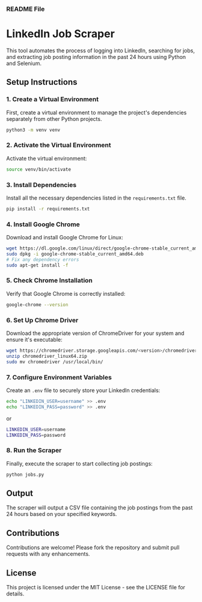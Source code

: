 ### README File

# LinkedIn Job Scraper

This tool automates the process of logging into LinkedIn, searching for jobs, and extracting job posting information in the past 24 hours using Python and Selenium.

## Setup Instructions

### 1. Create a Virtual Environment
First, create a virtual environment to manage the project's dependencies separately from other Python projects.
```bash
python3 -m venv venv
```

### 2. Activate the Virtual Environment
Activate the virtual environment:
```bash
source venv/bin/activate
```

### 3. Install Dependencies
Install all the necessary dependencies listed in the `requirements.txt` file.
```bash
pip install -r requirements.txt
```

### 4. Install Google Chrome
Download and install Google Chrome for Linux:
```bash
wget https://dl.google.com/linux/direct/google-chrome-stable_current_amd64.deb
sudo dpkg -i google-chrome-stable_current_amd64.deb
# Fix any dependency errors
sudo apt-get install -f
```

### 5. Check Chrome Installation
Verify that Google Chrome is correctly installed:
```bash
google-chrome --version
```

### 6. Set Up Chrome Driver
Download the appropriate version of ChromeDriver for your system and ensure it's executable:
```bash
wget https://chromedriver.storage.googleapis.com/<version>/chromedriver_linux64.zip
unzip chromedriver_linux64.zip
sudo mv chromedriver /usr/local/bin/
```

### 7. Configure Environment Variables
Create an `.env` file to securely store your LinkedIn credentials:
```bash
echo "LINKEDIN_USER=username" >> .env
echo "LINKEDIN_PASS=password" >> .env
```

or 

```bash
LINKEDIN_USER=username
LINKEDIN_PASS=password
```

### 8. Run the Scraper
Finally, execute the scraper to start collecting job postings:
```bash
python jobs.py
```

## Output
The scraper will output a CSV file containing the job postings from the past 24 hours based on your specified keywords.

## Contributions
Contributions are welcome! Please fork the repository and submit pull requests with any enhancements.

## License
This project is licensed under the MIT License - see the LICENSE file for details.
